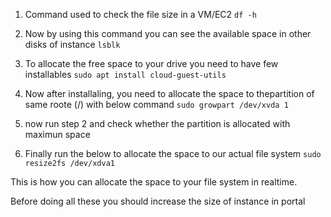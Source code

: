 1. Command used to check the file size in a VM/EC2
``` df -h ```

2. Now by using this command you can see the available space in other disks of instance
``` lsblk ```

3. To allocate the free space to your drive you need to have few installables 
``` sudo apt install cloud-guest-utils ```

4. Now after installaling, you need to allocate the space to thepartition of same roote (/) with below command 
```sudo growpart /dev/xvda 1 ```

5. now run step 2 and check whether the partition is allocated with maximun space
  
6. Finally run the below to allocate the space to our actual file system 
```sudo resize2fs /dev/xdva1```

This is how you can allocate the space to your file system in realtime.

Before doing all these you should increase the size of instance in portal

